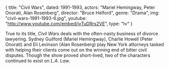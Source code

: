 {
  title: "Civil Wars",
  dated:  1991-1993,
  actors: "Mariel Hemingway, Peter Onorati, Alan Rosenberg",
  director: "Bruce Helford",
  genre: "Drama",
  img: "civil-wars-1991-1993-6.jpg",
  youtube: "http://www.youtube.com/embed/jvTuDRrs2VE",
  type: "tv"
}

True to its title, _Civil Wars_ deals with the often-nasty business of divorce lawyering. Sydney Guilford (Mariel Hemingway), Charlie Howell (Peter Onorati) and Eli Levinson (Alan Rosenberg) play New York attorneys tasked with helping their clients come out on the winning end of bitter civil disputes. Though the show proved short-lived, two of the characters continued to exist on _L.A. Law_.